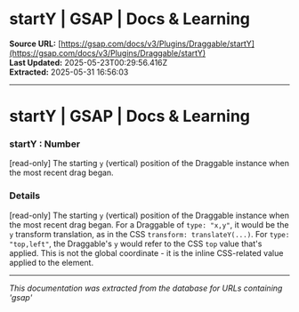 # startY | GSAP | Docs & Learning

**Source URL:** [https://gsap.com/docs/v3/Plugins/Draggable/startY](https://gsap.com/docs/v3/Plugins/Draggable/startY)  
**Last Updated:** 2025-05-23T00:29:56.416Z  
**Extracted:** 2025-05-31 16:56:03

---

# startY | GSAP | Docs & Learning

### startY : Number

\[read-only\] The starting `y` (vertical) position of the Draggable instance when the most recent drag began.

### Details[​](#details "Direct link to Details")

\[read-only\] The starting `y` (vertical) position of the Draggable instance when the most recent drag began. For a Draggable of `type: "x,y"`, it would be the `y` transform translation, as in the CSS `transform: translateY(...)`. For `type: "top,left"`, the Draggable's `y` would refer to the CSS `top` value that's applied. This is not the global coordinate - it is the inline CSS-related value applied to the element.

---

*This documentation was extracted from the database for URLs containing 'gsap'*
